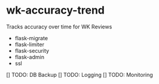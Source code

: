 # wk-accuracy-trend
Tracks accuracy over time for WK Reviews


* flask-migrate
* flask-limiter
* flask-security
* flask-admin
* ssl

[] TODO: DB Backup
[] TODO: Logging
[] TODO: Monitoring

